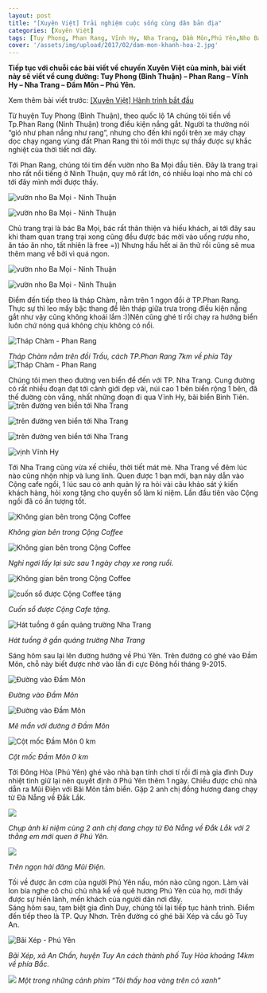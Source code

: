 ```yaml
---
layout: post
title: "[Xuyên Việt] Trải nghiệm cuộc sống cùng dân bản địa"
categories: [Xuyên Việt]
tags: [Tuy Phong, Phan Rang, Vĩnh Hy, Nha Trang, Đầm Môn,Phú Yên,Nho Ba Mọi,Tháp Chàm,Cộng Coffee]
cover: '/assets/img/upload/2017/02/dam-mon-khanh-hoa-2.jpg'
---
```


**Tiếp tục với chuỗi các bài viết về chuyến Xuyên Việt của minh, bài viết này sẽ viết về cung đường: Tuy Phong (Bình Thuận) – Phan Rang – Vĩnh Hy – Nha Trang – Đầm Môn – Phú Yên.**

Xem thêm bài viết trước: [\[Xuyên Việt\] Hành trình bắt đầu](http://ngaoduky.com/bat-dau-hanh-trinh-xuyen-viet)

Từ huyện Tuy Phong (Bình Thuận), theo quốc lộ 1A chúng tôi tiến về Tp.Phan Rang (Ninh Thuận) trong điều kiện nắng gắt. Người ta thường nói “gió như phan nắng như rang”, nhưng cho đến khi ngồi trên xe máy chạy dọc chạy ngang vùng đất Phan Rang thì tôi mới thực sự thấy được sự khắc nghiệt của thời tiết nơi đây.

Tới Phan Rang, chúng tôi tìm đến vườn nho Ba Mọi đầu tiên. Đây là trang trại nho rất nổi tiếng ở Ninh Thuận, quy mô rất lớn, có nhiều loại nho mà chỉ có tới đây mình mới được thấy.

![vườn nho Ba Mọi - Ninh Thuận](https://dendosg.github.io/assets/img/upload/2017/02/vuon-nho-ba-moi-phan-rang-ninh-thuan-1.jpg)

![vườn nho Ba Mọi - Ninh Thuận](https://dendosg.github.io/assets/img/upload/2017/02/vuon-nho-ba-moi-phan-rang-ninh-thuan-2.jpg)

Chủ trang trại là bác Ba Mọi, bác rất thân thiện và hiếu khách, ai tới đây sau khi tham quan trang trại xong cũng đều được bác mời vào uống rượu nho, ăn táo ăn nho, tất nhiên là free =)) Nhưng hầu hết ai ăn thử rồi cũng sẽ mua thêm mang về bởi vì quá ngon.

![vườn nho Ba Mọi - Ninh Thuận](https://dendosg.github.io/assets/img/upload/2017/02/vuon-nho-ba-moi-phan-rang-ninh-thuan-4.jpg)

![vườn nho Ba Mọi - Ninh Thuận](https://dendosg.github.io/assets/img/upload/2017/02/vuon-nho-ba-moi-phan-rang-ninh-thuan-5.jpg)

Điểm đến tiếp theo là tháp Chàm, nằm trên 1 ngọn đồi ở TP.Phan Rang. Thực sự thì leo mấy bậc thang để lên tháp giữa trưa trong điều kiện nắng gắt như vậy cũng không khoái lắm :))Nên cũng ghé tí rồi chạy ra hướng biển luôn chứ nóng quá không chịu không có nổi.

![Tháp Chàm - Phan Rang](https://dendosg.github.io/assets/img/upload/2017/02/thap-chan-phan-rang-ninh-thuan-2.jpg)

*Tháp Chàm nằm trên đồi Trầu, cách TP.Phan Rang 7km về phía Tây*
 ![Tháp Chàm - Phan Rang](https://dendosg.github.io/assets/img/upload/2017/02/thap-chan-phan-rang-ninh-thuan-1.jpg)

Chúng tôi men theo đường ven biển để đến với TP. Nha Trang. Cung đường có rất nhiều đoạn đạt tới cảnh giới đẹp vãi, núi cao 1 bên biển rộng 1 bên, đã thế đường còn vắng, nhất những đoạn đi qua Vĩnh Hy, bãi biển Bình Tiên.  
![trên đường ven biển tới Nha Trang](https://dendosg.github.io/assets/img/upload/2017/02/ven-bien-1.jpg)

![trên đường ven biển tới Nha Trang](https://dendosg.github.io/assets/img/upload/2017/02/ven-bien-2.jpg)

![trên đường ven biển tới Nha Trang](https://dendosg.github.io/assets/img/upload/2017/02/ven-bien.jpg)

![vịnh Vĩnh Hy](https://dendosg.github.io/assets/img/upload/2017/02/vinh-hy.jpg)

Tới Nha Trang cũng vừa xế chiều, thời tiết mát mẻ. Nha Trang về đêm lúc nào cũng nhộn nhịp và lung linh. Quen được 1 bạn mới, bạn này dẫn vào Cộng cafe ngồi, 1 lúc sau có anh quản lý ra hỏi vài câu khảo sát ý kiến khách hàng, hỏi xong tặng cho quyển sổ làm kỉ niệm. Lần đầu tiên vào Cộng ngồi đã có ấn tượng tốt.

![Không gian bên trong Cộng Coffee](https://dendosg.github.io/assets/img/upload/2017/02/cong-cafe-nha-trang-1.jpg)

*Không gian bên trong Cộng Coffee*

![Không gian bên trong Cộng Coffee](https://dendosg.github.io/assets/img/upload/2017/02/cong-cafe-nha-trang-2.jpg)

*Nghỉ ngơi lấy lại sức sau 1 ngày chạy xe rong ruổi.*

![Không gian bên trong Cộng Coffee](https://dendosg.github.io/assets/img/upload/2017/02/cong-cafe-nha-trang-3.jpg)

![cuốn sổ được Cộng Coffee tặng](https://dendosg.github.io/assets/img/upload/2017/02/cong-cafe-nha-trang.jpg)

*Cuốn sổ được Cộng Cafe tặng.*

![Hát tuồng ở gần quảng trường Nha Trang](https://dendosg.github.io/assets/img/upload/2017/02/dem-nha-trang.jpg)

*Hát tuồng ở gần quảng trường Nha Trang*

Sáng hôm sau lại lên đường hướng về Phú Yên. Trên đường có ghé vào Đầm Môn, chỗ này biết được nhờ vào lần đi cực Đông hồi tháng 9-2015.

![Đường vào Đầm Môn](https://dendosg.github.io/assets/img/upload/2017/02/dam-mon-khanh-hoa-1.jpg)

*Đường vào Đầm Môn*

![Đường vào Đầm Môn](https://dendosg.github.io/assets/img/upload/2017/02/dam-mon-khanh-hoa-2.jpg)

*Mê mẩn với đường ở Đầm Môn*

![Cột mốc Đầm Môn 0 km](https://dendosg.github.io/assets/img/upload/2017/02/dam-mon-khanh-hoa-3.jpg)

*Cột mốc Đầm Môn 0 km*

Tới Đông Hòa (Phú Yên) ghé vào nhà bạn tính chơi tí rồi đi mà gia đình Duy nhiệt tình giữ lại nên quyết định ở Phú Yên thêm 1 ngày. Chiều được chủ nhà dẫn ra Mũi Điện với Bãi Môn tắm biển. Gặp 2 anh chị đồng hương đang chạy từ Đà Nẵng về Đắk Lắk.

![](https://dendosg.github.io/assets/img/upload/2017/02/mui-dien-phu-yen-1.jpg)

*Chụp ảnh kỉ niệm cùng 2 anh chị đang chạy từ Đà Nẵng về Đắk Lắk với 2 thằng em mới quen ở Phú Yên.*

![](https://dendosg.github.io/assets/img/upload/2017/02/mui-dien-phu-yen-2.jpg)

*Trên ngọn hải đăng Mũi Điện.*

Tối về được ăn cơm của người Phú Yên nấu, món nào cũng ngon. Làm vài lon bia nghe cô chú chủ nhà kể về quê hương Phú Yên của họ, mới thấy được sự hiền lành, mến khách của người dân nơi đây.  
Sáng hôm sau, tạm biệt gia đình Duy, chúng tôi lại tiếp tục hành trình. Điểm đến tiếp theo là TP. Quy Nhơn. Trên đường có ghé bãi Xép và cầu gõ Tuy An.

![Bãi Xép - Phú Yên](https://dendosg.github.io/assets/img/upload/2017/02/bai-xep-phu-yen-1.jpg)

*Bãi Xép, xã An Chấn, huyện Tuy An cách thành phố Tuy Hòa khoảng 14km về phía Bắc.*

![](https://dendosg.github.io/assets/img/upload/2017/02/bai-xep-phu-yen-2.jpg)
*Một trong những cảnh phim “Tôi thấy hoa vàng trên cỏ xanh”*
